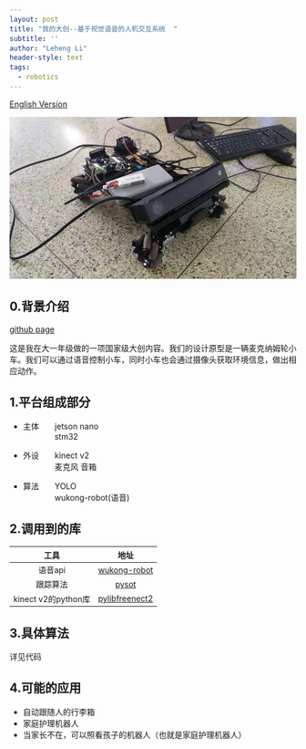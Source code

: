```yaml
---
layout: post
title: "我的大创--基于视觉语音的人机交互系统  "
subtitle: ''
author: "Leheng Li"
header-style: text
tags:
  - robotics
---
```


[English Version](https://github.com/LehengLi/an-interactive-system-based-on-voice-and-vision/blob/master/English%20Version.md)

![system picture](../img/car.jpg)

## 0.背景介绍
[github page](https://github.com/LehengLi/an-interactive-system-based-on-voice-and-vision)

这是我在大一年级做的一项国家级大创内容。我们的设计原型是一辆麦克纳姆轮小车。我们可以通过语音控制小车，同时小车也会通过摄像头获取环境信息，做出相应动作。


## 1.平台组成部分

* 主体&nbsp;&nbsp;&nbsp;&nbsp;&nbsp;&nbsp;&nbsp;jetson nano<br>
&nbsp;&nbsp;&nbsp;&nbsp;&nbsp;&nbsp;&nbsp;&nbsp;&nbsp;&nbsp;&nbsp;&nbsp;&nbsp;&nbsp;stm32

* 外设&nbsp;&nbsp;&nbsp;&nbsp;&nbsp;&nbsp;&nbsp;kinect v2<br>
&nbsp;&nbsp;&nbsp;&nbsp;&nbsp;&nbsp;&nbsp;&nbsp;&nbsp;&nbsp;&nbsp;&nbsp;&nbsp;&nbsp;麦克风  音箱

* 算法&nbsp;&nbsp;&nbsp;&nbsp;&nbsp;&nbsp;&nbsp;YOLO<br>
&nbsp;&nbsp;&nbsp;&nbsp;&nbsp;&nbsp;&nbsp;&nbsp;&nbsp;&nbsp;&nbsp;&nbsp;&nbsp;&nbsp;wukong-robot(语音)

## 2.调用到的库
|       工具      |      地址     |
|:------------------:|:--------------:|
|       语音api       |  [wukong-robot](https://github.com/wzpan/wukong-robot)  |
|       跟踪算法      |     [pysot](https://github.com/STVIR/pysot)   |
| kinect v2的python库 | [pylibfreenect2](https://github.com/r9y9/pylibfreenect2) |

## 3.具体算法
详见代码
## 4.可能的应用
* 自动跟随人的行李箱
* 家庭护理机器人
* 当家长不在，可以照看孩子的机器人（也就是家庭护理机器人）

